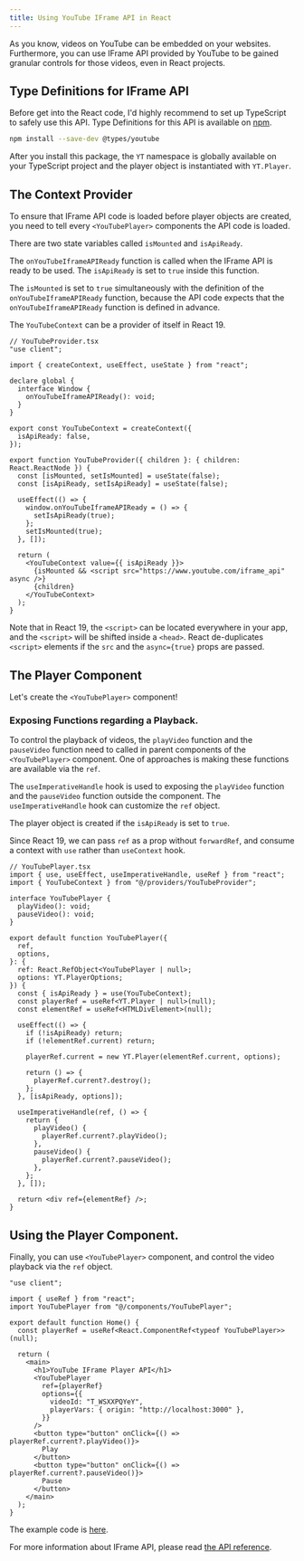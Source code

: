 ```yaml
---
title: Using YouTube IFrame API in React
---
```


As you know, videos on YouTube can be embedded on your websites. Furthermore,
you can use IFrame API provided by YouTube to be gained granular controls for
those videos, even in React projects.

## Type Definitions for IFrame API

Before get into the React code, I'd highly recommend to set up TypeScript to
safely use this API. Type Definitions for this API is available on
[npm](https://www.npmjs.com/package/@types/youtube).

```bash
npm install --save-dev @types/youtube
```

After you install this package, the `YT` namespace is globally available on your
TypeScript project and the player object is instantiated with `YT.Player`.

## The Context Provider

To ensure that IFrame API code is loaded before player objects are created, you
need to tell every `<YouTubePlayer>` components the API code is loaded.

There are two state variables called `isMounted` and `isApiReady`.

The `onYouTubeIframeAPIReady` function is called when the IFrame API is ready to
be used. The `isApiReady` is set to `true` inside this function.

The `isMounted` is set to `true` simultaneously with the definition of the
`onYouTubeIframeAPIReady` function, because the API code expects that the
`onYouTubeIframeAPIReady` function is defined in advance.

The `YouTubeContext` can be a provider of itself in React 19.

```tsx
// YouTubeProvider.tsx
"use client";

import { createContext, useEffect, useState } from "react";

declare global {
  interface Window {
    onYouTubeIframeAPIReady(): void;
  }
}

export const YouTubeContext = createContext({
  isApiReady: false,
});

export function YouTubeProvider({ children }: { children: React.ReactNode }) {
  const [isMounted, setIsMounted] = useState(false);
  const [isApiReady, setIsApiReady] = useState(false);

  useEffect(() => {
    window.onYouTubeIframeAPIReady = () => {
      setIsApiReady(true);
    };
    setIsMounted(true);
  }, []);

  return (
    <YouTubeContext value={{ isApiReady }}>
      {isMounted && <script src="https://www.youtube.com/iframe_api" async />}
      {children}
    </YouTubeContext>
  );
}
```

Note that in React 19, the `<script>` can be located everywhere in your app, and
the `<script>` will be shifted inside a `<head>`. React de-duplicates `<script>`
elements if the `src` and the `async={true}` props are passed.

## The Player Component

Let's create the `<YouTubePlayer>` component!

### Exposing Functions regarding a Playback.

To control the playback of videos, the `playVideo` function and the `pauseVideo`
function need to called in parent components of the `<YouTubePlayer>` component.
One of approaches is making these functions are available via the `ref`.

The `useImperativeHandle` hook is used to exposing the `playVideo` function and
the `pauseVideo` function outside the component. The `useImperativeHandle` hook
can customize the `ref` object.

The player object is created if the `isApiReady` is set to `true`.

Since React 19, we can pass `ref` as a prop without `forwardRef`, and consume a
context with `use` rather than `useContext` hook.

```tsx
// YouTubePlayer.tsx
import { use, useEffect, useImperativeHandle, useRef } from "react";
import { YouTubeContext } from "@/providers/YouTubeProvider";

interface YouTubePlayer {
  playVideo(): void;
  pauseVideo(): void;
}

export default function YouTubePlayer({
  ref,
  options,
}: {
  ref: React.RefObject<YouTubePlayer | null>;
  options: YT.PlayerOptions;
}) {
  const { isApiReady } = use(YouTubeContext);
  const playerRef = useRef<YT.Player | null>(null);
  const elementRef = useRef<HTMLDivElement>(null);

  useEffect(() => {
    if (!isApiReady) return;
    if (!elementRef.current) return;

    playerRef.current = new YT.Player(elementRef.current, options);

    return () => {
      playerRef.current?.destroy();
    };
  }, [isApiReady, options]);

  useImperativeHandle(ref, () => {
    return {
      playVideo() {
        playerRef.current?.playVideo();
      },
      pauseVideo() {
        playerRef.current?.pauseVideo();
      },
    };
  }, []);

  return <div ref={elementRef} />;
}
```

## Using the Player Component.

Finally, you can use `<YouTubePlayer>` component, and control the video playback
via the `ref` object.

```tsx
"use client";

import { useRef } from "react";
import YouTubePlayer from "@/components/YouTubePlayer";

export default function Home() {
  const playerRef = useRef<React.ComponentRef<typeof YouTubePlayer>>(null);

  return (
    <main>
      <h1>YouTube IFrame Player API</h1>
      <YouTubePlayer
        ref={playerRef}
        options={{
          videoId: "T_WSXXPQYeY",
          playerVars: { origin: "http://localhost:3000" },
        }}
      />
      <button type="button" onClick={() => playerRef.current?.playVideo()}>
        Play
      </button>
      <button type="button" onClick={() => playerRef.current?.pauseVideo()}>
        Pause
      </button>
    </main>
  );
}
```

The example code is
[here](https://github.com/m-kawafuji/youtube-iframe-player-api-demo/tree/main).

For more information about IFrame API, please read
[the API reference](https://developers.google.com/youtube/iframe_api_reference).
